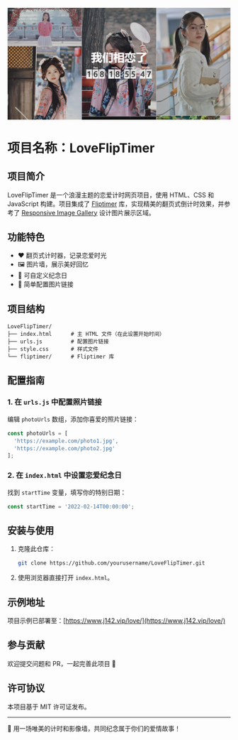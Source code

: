 ![image](images/image.png)

# 项目名称：LoveFlipTimer

## 项目简介
LoveFlipTimer 是一个浪漫主题的恋爱计时网页项目，使用 HTML、CSS 和 JavaScript 构建。项目集成了 [Fliptimer](https://github.com/bei9/fliptimer) 库，实现精美的翻页式倒计时效果，并参考了 [Responsive Image Gallery](https://github.com/ionutcora-webdevelopment/responsive-image-gallery) 设计图片展示区域。

## 功能特色
- ❤️ 翻页式计时器，记录恋爱时光
- 🖼️ 图片墙，展示美好回忆
- 📅 可自定义纪念日
- 📸 简单配置图片链接

## 项目结构
```
LoveFlipTimer/
├── index.html      # 主 HTML 文件（在此设置开始时间）
├── urls.js         # 配置图片链接
├── style.css       # 样式文件
└── fliptimer/      # Fliptimer 库
```

## 配置指南
### 1. 在 `urls.js` 中配置照片链接
编辑 `photoUrls` 数组，添加你喜爱的照片链接：
```javascript
const photoUrls = [
  'https://example.com/photo1.jpg',
  'https://example.com/photo2.jpg'
];
```

### 2. 在 `index.html` 中设置恋爱纪念日
找到 `startTime` 变量，填写你的特别日期：
```javascript
const startTime = '2022-02-14T00:00:00';
```

## 安装与使用
1. 克隆此仓库：
   ```bash
   git clone https://github.com/yourusername/LoveFlipTimer.git
   ```
2. 使用浏览器直接打开 `index.html`。

## 示例地址
项目示例已部署至：[https://www.j142.vip/love/](https://www.j142.vip/love/)

## 参与贡献
欢迎提交问题和 PR，一起完善此项目 💖

## 许可协议
本项目基于 MIT 许可证发布。


---
💌 用一场唯美的计时和影像墙，共同纪念属于你们的爱情故事！